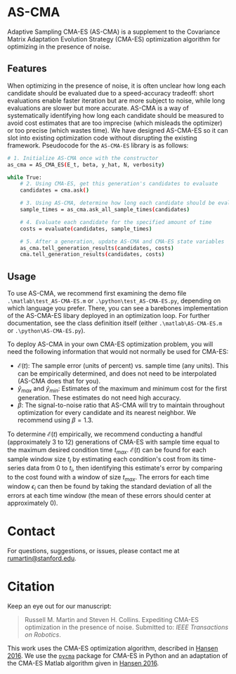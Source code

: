 # AS-CMA
Adaptive Sampling CMA-ES (AS-CMA) is a supplement to the Covariance Matrix Adaptation Evolution Strategy (CMA-ES) optimization algorithm for optimizing in the presence of noise. 

## Features
When optimizing in the presence of noise, it is often unclear how long each candidate should be evaluated due to a speed-accuracy tradeoff: short evaluations enable faster iteration but are more subject to noise, while long evaluations are slower but more accurate. AS-CMA is a way of systematically identifying how long each candidate should be measured to avoid cost estimates that are too imprecise (which misleads the optimizer) or too precise (which wastes time). We have designed AS-CMA-ES so it can slot into existing optimization code without disrupting the existing framework. Pseudocode for the `AS-CMA-ES` library is as follows: 

```bash
# 1. Initialize AS-CMA once with the constructor
as_cma = AS_CMA_ES(E_t, beta, y_hat, N, verbosity)

while True: 
    # 2. Using CMA-ES, get this generation's candidates to evaluate
    candidates = cma.ask()

    # 3. Using AS-CMA, determine how long each candidate should be evaluated
    sample_times = as_cma.ask_all_sample_times(candidates)

    # 4. Evaluate each candidate for the specified amount of time
    costs = evaluate(candidates, sample_times)

    # 5. After a generation, update AS-CMA and CMA-ES state variables
    as_cma.tell_generation_results(candidates, costs)
    cma.tell_generation_results(candidates, costs)
```

## Usage
To use AS-CMA, we recommend first examining the demo file `.\matlab\test_AS-CMA-ES.m` or `.\python\test_AS-CMA-ES.py`, depending on which language you prefer. There, you can see a barebones implementation of the AS-CMA-ES libary deployed in an optimization loop. For further documentation, see the class definition itself (either `.\matlab\AS-CMA-ES.m` or `.\python\AS-CMA-ES.py`).

To deploy AS-CMA in your own CMA-ES optimization problem, you will need the following information that would not normally be used for CMA-ES:
* $\mathcal{E}(t)$: The sample error (units of percent) vs. sample time (any units). This can be empirically determined, and does not need to be interpolated (AS-CMA does that for you).
* $\hat{y}_{max}$ and $\hat{y}_{min}$: Estimates of the maximum and minimum cost for the first generation. These estimates do not need high accuracy. 
* $\beta$: The signal-to-noise ratio that AS-CMA will try to maintain throughout optimization for every candidate and its nearest neighbor. We recommend using $\beta = 1.3$.

To determine $\mathcal{E}(t)$ empirically, we recommend conducting a handful (approximately 3 to 12) generations of CMA-ES with sample time equal to the maximum desired condition time $t_{max}$. $\mathcal{E}(t)$ can be found for each sample window size $t_i$ by estimating each condition's cost from its time-series data from $0$ to $t_i$, then identifying this estimate's error by comparing to the cost found with a window of size $t_{max}$. The errors for each time window $\epsilon_i$ can then be found by taking the standard deviation of all the errors at each time window (the mean of these errors should center at approximately 0).

# Contact
For questions, suggestions, or issues, please contact me at [rumartin@stanford.edu](mailto:rumartin@stanford.edu). 

# Citation
Keep an eye out for our manuscript:
> Russell M. Martin and Steven H. Collins. Expediting CMA-ES optimization in the presence of noise. Submitted to: *IEEE Transactions on Robotics*. 

This work uses the CMA-ES optimization algorithm, described in [Hansen 2016](https://arxiv.org/abs/1604.00772). We use the [`pycma`](https://github.com/CMA-ES/pycma?tab=readme-ov-file) package for CMA-ES in Python and an adaptation of the CMA-ES Matlab algorithm given in [Hansen 2016](https://arxiv.org/abs/1604.00772). 